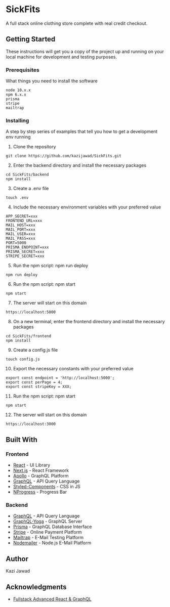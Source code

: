 # SickFits

A full stack online clothing store complete with real credit checkout.

## Getting Started

These instructions will get you a copy of the project up and running on your local machine for development and testing purposes.

### Prerequisites

What things you need to install the software

```
node 10.x.x
npm 6.x.x
prisma
stripe
mailtrap
```

### Installing

A step by step series of examples that tell you how to get a development env running

1. Clone the repository
```
git clone https://github.com/kazijawad/SickFits.git
```

2. Enter the backend directory and install the necessary packages
```
cd SickFits/backend
npm install
```

3. Create a .env file
```
touch .env
```

4. Include the necessary environment variables with your preferred value
```
APP_SECRET=xxx
FRONTEND_URL=xxx
MAIL_HOST=xxx
MAIL_PORT=xxx
MAIL_USER=xxx
MAIL_PASS=xxx
PORT=5000
PRISMA_ENDPOINT=xxx
PRISMA_SECRET=xxx
STRIPE_SECRET=xxx
```

5. Run the npm script: npm run deploy
```
npm run deploy
```

6. Run the npm script: npm start
```
npm start
```

7. The server will start on this domain
```
https://localhost:5000
```

8. On a new terminal, enter the frontend directory and install the necessary packages
```
cd SickFits/frontend
npm install
```

9. Create a config.js file
```
touch config.js
```

10. Export the necessary constants with your preferred value
```
export const endpoint = 'http://localhost:5000';
export const perPage = 4;
export const stripeKey = XXX;
```

11. Run the npm script: npm start
```
npm start
```

12. The server will start on this domain
```
https://localhost:3000
```

## Built With

### Frontend
* [React](https://reactjs.org/) - UI Library
* [Next.js](https://nextjs.org/) - React Framework
* [Apollo](https://www.apollographql.com/) - GraphQL Platform
* [GraphQL](https://graphql.org) - API Query Language
* [Styled-Components](https://styled-components.com) - CSS in JS
* [NProgress](http://ricostacruz.com/nprogress/) - Progress Bar

### Backend
* [GraphQL](https://graphql.org) - API Query Language
* [GraphQL-Yoga](https://github.com/prisma/graphql-yoga) - GraphQL Server
* [Prisma](http://prisma.io) - GraphQL Database Interface
* [Stripe](https://stripe.com/us) - Online Payment Platform
* [Mailtrap](https://mailtrap.io/) - E-Mail Testing Platform
* [Nodemailer](https://nodemailer.com/about/) - Node.js E-Mail Platform

## Author

Kazi Jawad

## Acknowledgments

* [Fullstack Advanced React & GraphQL](https://advancedreact.com/)
